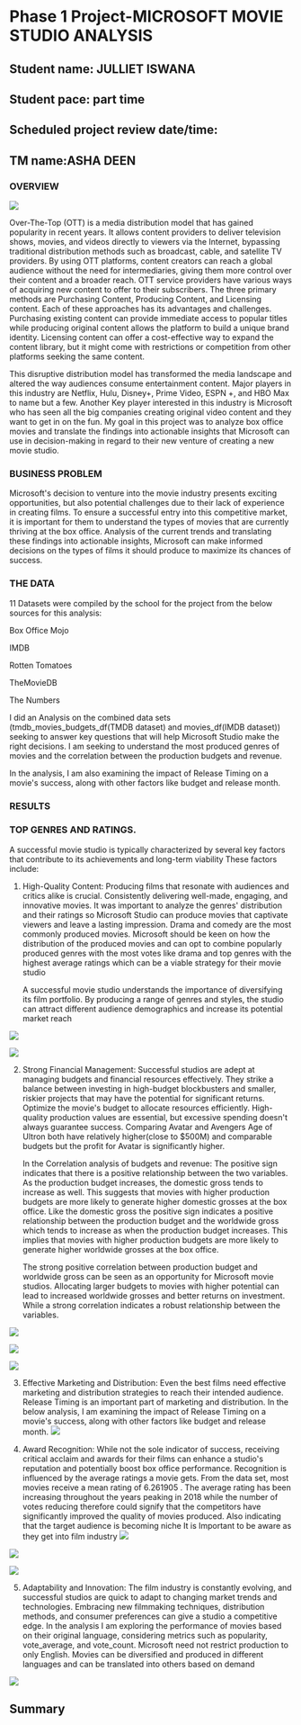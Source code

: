 # Phase 1 Project-MICROSOFT MOVIE STUDIO ANALYSIS
## Student name: JULLIET ISWANA
## Student pace: part time 
## Scheduled project review date/time:
## TM name:ASHA DEEN


### OVERVIEW
![](IMAGES/studio%20set.jpg)

  Over-The-Top (OTT) is a media distribution model that has gained popularity in recent years. It allows content providers to deliver television shows, movies, and videos directly to viewers via the Internet, bypassing traditional distribution methods such as broadcast, cable, and satellite TV providers. By using OTT platforms, content creators can reach a global audience without the need for intermediaries, giving them more control over their content and a broader reach. OTT service providers have various ways of acquiring new content to offer to their subscribers. The three primary methods are Purchasing Content, Producing Content, and Licensing content. Each of these approaches has its advantages and challenges. Purchasing existing content can provide immediate access to popular titles while producing original content allows the platform to build a unique brand identity. Licensing content can offer a cost-effective way to expand the content library, but it might come with restrictions or competition from other platforms seeking the same content.

   This disruptive distribution model has transformed the media landscape and altered the way audiences consume entertainment content. Major players in this industry are Netflix, Hulu, Disney+, Prime Video, ESPN +, and HBO Max to name but a few. Another Key player interested in this industry is Microsoft who has seen all the big companies creating original video content and they want to get in on the fun. My goal in this project was to analyze box office movies  and translate the findings into actionable insights that Microsoft can use in decision-making in regard to their new venture of creating a new movie studio.



### BUSINESS PROBLEM
Microsoft's decision to venture into the movie industry presents exciting opportunities, but also potential challenges due to their lack of experience in creating films. To ensure a successful entry into this competitive market, it is important for them to understand the types of movies that are currently thriving at the box office. Analysis of the current trends and translating these findings into actionable insights, Microsoft can make informed decisions on the types of films it should produce to maximize its chances of success.


### THE DATA
11 Datasets were compiled by the school for the project from the below sources for this analysis:

Box Office Mojo

IMDB

Rotten Tomatoes

TheMovieDB

The Numbers

I did an Analysis on the combined data sets (tmdb_movies_budgets_df(TMDB dataset) and movies_df(IMDB dataset)) seeking to answer key questions that will help Microsoft Studio make the right decisions. I am seeking to understand the most produced genres of movies and the correlation between the production budgets and revenue.

In the analysis, I am also examining the impact of Release Timing on a movie's success, along with other factors like budget and release month.

###  RESULTS

### TOP GENRES AND RATINGS.
A successful movie studio is typically characterized by several key factors that contribute to its achievements and long-term viability
These factors include:
1. High-Quality Content: Producing films that resonate with audiences and critics alike is crucial. Consistently delivering well-made, engaging, and innovative movies. It was important to analyze the genres' distribution and their ratings so Microsoft Studio can produce movies that captivate viewers and leave a lasting impression. Drama and comedy are the most commonly produced movies. Microsoft should be keen on how the distribution of the produced movies and can opt to combine popularly produced genres with the most votes like drama and top genres with the highest average ratings which can be a viable strategy for their movie studio

    A successful movie studio understands the importance of diversifying its film portfolio. 
 By producing a range of genres and styles, the studio can attract different audience demographics and increase its potential market reach



![](/IMAGES/Distribution%20of%20Movie%20Genres.png)

![](/IMAGES/Top%20Genres%20with%20Highest%20Average%20Ratings.png)


2. Strong Financial Management: Successful studios are adept at managing budgets and financial resources effectively. 
They strike a balance between investing in high-budget blockbusters and smaller, riskier projects that may have the potential for significant returns.
Optimize the movie's budget to allocate resources efficiently. High-quality production values are essential, but excessive spending doesn't always guarantee success. Comparing Avatar and Avengers Age of Ultron both have relatively higher(close to $500M) and comparable budgets but the profit for Avatar is significantly higher.

   In the Correlation analysis of budgets and revenue: The positive sign indicates that there is a positive relationship between the two variables. As the production budget increases, the domestic gross tends to increase as well. This suggests that movies with higher production budgets are more likely to generate higher domestic grosses at the box office. Like the domestic gross the positive sign indicates a positive relationship between the production budget and the worldwide gross which tends to increase as when the production budget increases. This implies that movies with higher production budgets are more likely to generate higher worldwide grosses at the box office.

   The strong positive correlation between production budget and worldwide gross can be seen as an opportunity for Microsoft movie studios.
   Allocating larger budgets to movies with higher potential can lead to increased worldwide grosses and better returns on investment. While a strong correlation indicates a robust relationship between the variables.

![](/IMAGES/Top%2030%20Movies%20Net%20Profit.png)

![](/IMAGES/Correlation%20between%20Production%20Budget%20and%20Domestic%20Gross.png)

![](/IMAGES/Correlation%20between%20Production%20Budget%20and%20worldwide_gross%20Gross.png)

3. Effective Marketing and Distribution: Even the best films need effective marketing and distribution strategies to reach their intended audience. Release Timing is an important part of marketing and distribution.
   In the below analysis, I am examining the impact of Release Timing on a movie's success, along with other factors like budget and release month.
![](/IMAGES/Average%20Box%20office%20Performance%20by%20Release%20Month.png)

5. Award Recognition: While not the sole indicator of success, receiving critical acclaim and awards for their films can enhance a studio's reputation and potentially boost box office performance.
   Recognition is influenced by the average ratings a movie gets. From the data set, most movies receive a mean rating of 6.261905 . The average rating has been increasing throughout the years peaking in 2018 while the number of votes reducing  therefore could  signify that  the competitors have significantly improved the quality of movies produced. Also indicating that the target audience is becoming niche It is Important to be aware as they get into film industry
![](/IMAGES/Average%20Rating%20Over%20the%20Years.png)

![](/IMAGES/Number%20of%20Votes%20over%20the%20Years.png)

![](/IMAGES/Correlation%20Between%20Rating%2CVotes%20and%20Runtime.png)

5. Adaptability and Innovation: The film industry is constantly evolving, and successful studios are quick to adapt to changing market trends and technologies.
   Embracing new filmmaking techniques, distribution methods, and consumer preferences can give a studio a competitive edge. In the analysis I am exploring the performance of movies based on their original language, considering metrics such as popularity, vote_average, and vote_count. Microsoft need not restrict production to only English. Movies can be diversified and produced in different languages and can be translated into others based on demand

![](/IMAGES/Average%20Popularity%20by%20Original%20Language.png)







## Summary

